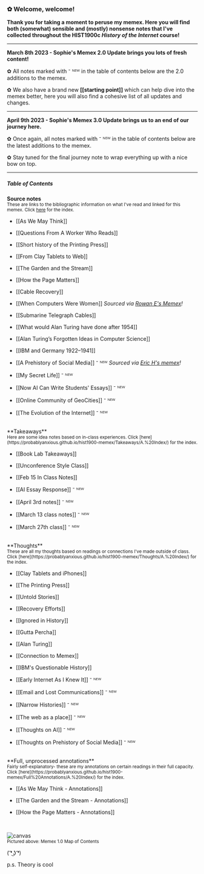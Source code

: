 ### ✿ Welcome, welcome! 

**Thank you for taking a moment to peruse my memex. Here you will find both (somewhat) sensible and (mostly) nonsense notes that I've collected throughout the HIST1900c *History of the Internet* course!**

---

**March 8th 2023 - Sophie's Memex 2.0 Update brings you lots of fresh content!** 

 ✿ All notes marked with ⁻ ᴺᴱᵂ in the table of contents below are the 2.0 additions to the memex. 

 ✿ We also have a brand new **[[starting point]]** which can help dive into the memex better, here you will also find a cohesive list of all updates and changes.

---

**April 9th 2023 - Sophie's Memex 3.0 Update brings us to an end of our journey here.** 

 ✿ Once again, all notes marked with ⁻ ᴺᴱᵂ in the table of contents below are the latest additions to the memex. 

 ✿ Stay tuned for the final journey note to wrap everything up with a nice bow on top. 

---

##### Table of Contents

**Source notes**
<br><sub>These are links to the bibliographic information on what I've read and linked for this memex. Click [here](https://probablyanxious.github.io/hist1900-memex/Source%20Notes/A.%20Index/) for the index.</sub>


- [[As We May Think]]

- [[Questions From A Worker Who Reads]]

- [[Short history of the Printing Press]]

- [[From Clay Tablets to Web]]

- [[The Garden and the Stream]]

- [[How the Page Matters]]

- [[Cable Recovery]] 

- [[When Computers Were Women]] *Sourced via [Rowan E's Memex](https://rowanegg.github.io/thememexofegg/HiddenFigures.html)!*

- [[Submarine Telegraph Cables]]

- [[What would Alan Turing have done after 1954]] 

- [[Alan Turing’s Forgotten Ideas in Computer Science]] 

- [[IBM and Germany 1922–1941]] 

- [[A Prehistory of Social Media]] ⁻ ᴺᴱᵂ *Sourced via [Eric H's memex](https://erichobson.com/memex/note/A-Prehistory-of-Social-Media-Kevin-Driscoll)!*  

- [[My Secret Life]] ⁻ ᴺᴱᵂ

- [[Now AI Can Write Students' Essays]] ⁻ ᴺᴱᵂ

- [[Online Community of GeoCities]] ⁻ ᴺᴱᵂ

- [[The Evolution of the Internet]] ⁻ ᴺᴱᵂ

<br>
**Takeaways** 
<br><sub>Here are some idea notes based on in-class experiences. Click [here](https://probablyanxious.github.io/hist1900-memex/Takeaways/A.%20Index/) for the index.</sub>


- [[Book Lab Takeaways]]

- [[Unconference Style Class]]

- [[Feb 15 In Class Notes]] 

- [[AI Essay Response]] ⁻ ᴺᴱᵂ

- [[April 3rd notes]] ⁻ ᴺᴱᵂ

- [[March 13 class notes]] ⁻ ᴺᴱᵂ

- [[March 27th class]] ⁻ ᴺᴱᵂ

<br>
**Thoughts** 
<br><sub>These are all my thoughts based on readings or connections I've made outside of class. Click [here](https://probablyanxious.github.io/hist1900-memex/Thoughts/A.%20Index/) for the index.</sub>


- [[Clay Tablets and iPhones]]

- [[The Printing Press]]

- [[Untold Stories]]

- [[Recovery Efforts]] 

- [[Ignored in History]] 

- [[Gutta Percha]] 

- [[Alan Turing]]

- [[Connection to Memex]] 

- [[IBM's Questionable History]] 

- [[Early Internet As I Knew It]] ⁻ ᴺᴱᵂ

- [[Email and Lost Communications]] ⁻ ᴺᴱᵂ

- [[Narrow Histories]] ⁻ ᴺᴱᵂ

- [[The web as a place]] ⁻ ᴺᴱᵂ

- [[Thoughts on AI]] ⁻ ᴺᴱᵂ

- [[Thoughts on Prehistory of Social Media]] ⁻ ᴺᴱᵂ

<br>
**Full, unprocessed annotations**
<br><sub>Fairly self-explanatory- these are my annotations on certain readings in their full capacity. Click [here](https://probablyanxious.github.io/hist1900-memex/Full%20Annotations/A.%20Index/) for the index.</sub>


- [[As We May Think - Annotations]]

- [[The Garden and the Stream - Annotations]]

- [[How the Page Matters - Annotations]]

<br>

![canvas](https://user-images.githubusercontent.com/113275183/218152139-18a446a5-8d91-4b4e-8150-08779b7b494f.png)
<br><sub>Pictured above: Memex 1.0 Map of Contents</sub>

( ͡❛ ͜ʖ ͡❛)

p.s. Theory is cool
